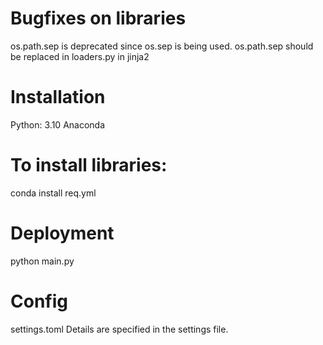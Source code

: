 # Bugfixes on libraries
os.path.sep is deprecated since os.sep is being used. os.path.sep should be replaced
in loaders.py in jinja2

# Installation
Python: 3.10
Anaconda

# To install libraries:
conda install req.yml

# Deployment
python main.py

# Config
settings.toml
Details are specified in the settings file.